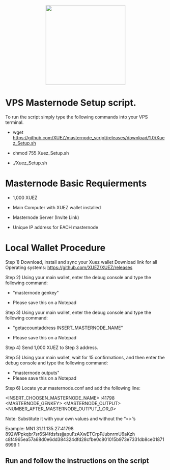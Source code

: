 <p align="center">
  <img src="https://pbs.twimg.com/media/DiLeYT2W4AQh7zA.png" width="250"/>
</p>

# <h>  VPS Masternode Setup script. </h>

To run the script simply type the following commands into your VPS terminal. 
 
- wget https://github.com/XUEZ/masternode_script/releases/download/1.0/Xuez_Setup.sh

- chmod 755 Xuez_Setup.sh

- ./Xuez_Setup.sh

<h1> Masternode Basic Requierments </h1>

- 1,000 XUEZ

- Main Computer with XUEZ wallet installed

- Masternode Server (Invite Link)

- Unique IP address for EACH masternode

<h1> Local Wallet Procedure </h1>

Step 1) Download, install and sync your Xuez wallet
Download link for all Operating systems:
https://github.com/XUEZ/XUEZ/releases  

Step 2) Using your main wallet, enter the debug console and type the following command:

- "masternode genkey"

- Please save this on a Notepad

Step 3) Using your main wallet, enter the debug console and type the following command:

- "getaccountaddress INSERT_MASTERNODE_NAME"

- Please save this on a Notepad

Step 4) Send 1,000 XUEZ to Step 3 address.

Step 5)  Using your main wallet, wait for 15 confirmations, and then enter the debug console and type the following command:

- "masternode outputs"
- Please save this on a Notepad 

Step 6) Locate your masternode.conf and add the following line: 

<INSERT_CHOOSEN_MASTERNODE_NAME> <Unique IP address>:41798 <MASTERNODE_GENKEY> <MASTERNODE_OUTPUT> <NUMBER_AFTER_MASTERNODE_OUTPUT_1_OR_0>

Note: Substitute it with your own values and without the “<>”s

Example:
MN1 31.11.135.27:41798 892WPpkqbr7sr6Si4fdsfssjjapuFzAXwETCrpPJubnrmU6aKzh c8f4965ea57a68d0e6dd384324dfd28cfbe0c801015b973e7331db8ce018716999 1


<h2> Run and follow the instructions on the script </h2> 
